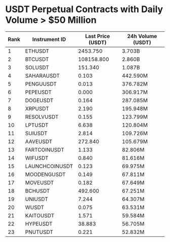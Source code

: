 # USDT Perpetual Contracts with Daily Volume > $50 Million

| Rank | Instrument ID | Last Price (USDT) | 24h Volume (USDT) |
|------|---------------|-------------------|-------------------|
| 1 | ETHUSDT | 2453.750 | 3.703B |
| 2 | BTCUSDT | 108158.800 | 2.860B |
| 3 | SOLUSDT | 151.340 | 1.087B |
| 4 | SAHARAUSDT | 0.103 | 442.590M |
| 5 | PENGUUSDT | 0.013 | 376.782M |
| 6 | PEPEUSDT | 0.000 | 306.917M |
| 7 | DOGEUSDT | 0.164 | 287.085M |
| 8 | XRPUSDT | 2.190 | 195.948M |
| 9 | RESOLVUSDT | 0.155 | 123.799M |
| 10 | LPTUSDT | 6.638 | 120.804M |
| 11 | SUIUSDT | 2.814 | 109.726M |
| 12 | AAVEUSDT | 272.840 | 105.679M |
| 13 | FARTCOINUSDT | 1.133 | 82.806M |
| 14 | WIFUSDT | 0.840 | 81.616M |
| 15 | LAUNCHCOINUSDT | 0.123 | 69.975M |
| 16 | MOODENGUSDT | 0.149 | 67.811M |
| 17 | MOVEUSDT | 0.182 | 67.649M |
| 18 | BCHUSDT | 492.600 | 67.251M |
| 19 | UNIUSDT | 7.244 | 64.307M |
| 20 | WUSDT | 0.075 | 63.531M |
| 21 | KAITOUSDT | 1.571 | 59.584M |
| 22 | HYPEUSDT | 38.883 | 56.705M |
| 23 | PNUTUSDT | 0.221 | 52.832M |
